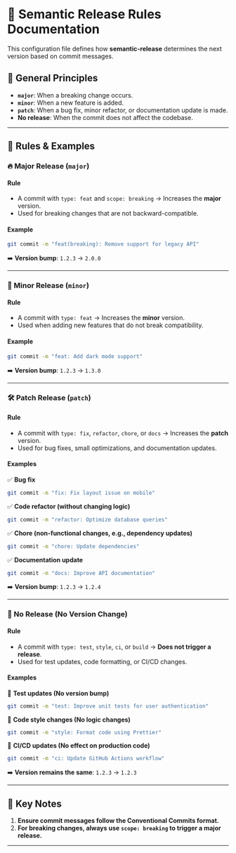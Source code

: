 # 📜 Semantic Release Rules Documentation

This configuration file defines how **semantic-release** determines the next version based on commit messages.

## 🎯 General Principles

- **`major`**: When a breaking change occurs.
- **`minor`**: When a new feature is added.
- **`patch`**: When a bug fix, minor refactor, or documentation update is made.
- **No release**: When the commit does not affect the codebase.

---

## 🚀 Rules & Examples

### 🔥 Major Release (`major`)

#### **Rule**

- A commit with `type: feat` and `scope: breaking` → Increases the **major** version.
- Used for breaking changes that are not backward-compatible.

#### **Example**

```sh
git commit -m "feat(breaking): Remove support for legacy API"
```

➡️ **Version bump**: `1.2.3` → `2.0.0`

---

### 🚀 Minor Release (`minor`)

#### **Rule**

- A commit with `type: feat` → Increases the **minor** version.
- Used when adding new features that do not break compatibility.

#### **Example**

```sh
git commit -m "feat: Add dark mode support"
```

➡️ **Version bump**: `1.2.3` → `1.3.0`

---

### 🛠️ Patch Release (`patch`)

#### **Rule**

- A commit with `type: fix`, `refactor`, `chore`, or `docs` → Increases the **patch** version.
- Used for bug fixes, small optimizations, and documentation updates.

#### **Examples**

✅ **Bug fix**

```sh
git commit -m "fix: Fix layout issue on mobile"
```

✅ **Code refactor (without changing logic)**

```sh
git commit -m "refactor: Optimize database queries"
```

✅ **Chore (non-functional changes, e.g., dependency updates)**

```sh
git commit -m "chore: Update dependencies"
```

✅ **Documentation update**

```sh
git commit -m "docs: Improve API documentation"
```

➡️ **Version bump**: `1.2.3` → `1.2.4`

---

### 🛑 No Release (No Version Change)

#### **Rule**

- A commit with `type: test`, `style`, `ci`, or `build` → **Does not trigger a release**.
- Used for test updates, code formatting, or CI/CD changes.

#### **Examples**

🚫 **Test updates (No version bump)**

```sh
git commit -m "test: Improve unit tests for user authentication"
```

🚫 **Code style changes (No logic changes)**

```sh
git commit -m "style: Format code using Prettier"
```

🚫 **CI/CD updates (No effect on production code)**

```sh
git commit -m "ci: Update GitHub Actions workflow"
```

➡️ **Version remains the same**: `1.2.3` → `1.2.3`

---

## 📝 Key Notes

1. **Ensure commit messages follow the Conventional Commits format.**
2. **For breaking changes, always use `scope: breaking` to trigger a major release.**

---

